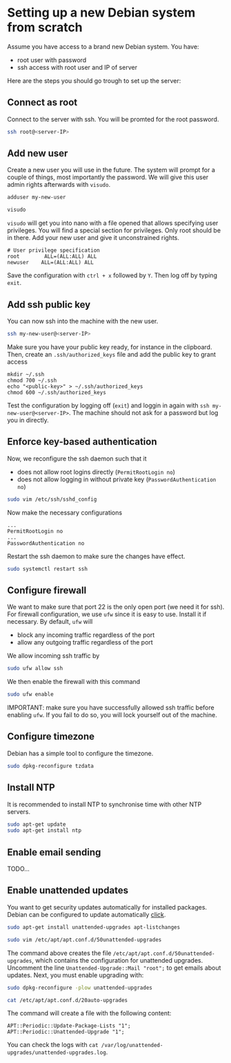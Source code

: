 # Setting up a new Debian system from scratch

Assume you have access to a brand new Debian system. You have:
- root user with password
- ssh access with root user and IP of server

Here are the steps you should go trough to set up the server:

## Connect as root

Connect to the server with ssh. You will be promted for the root password.

```bash
ssh root@<server-IP>
```


## Add new user

Create a new user you will use in the future.
The system will prompt for a couple of things, most importantly the password.
We will give this user admin rights afterwards with `visudo`.

```bash
adduser my-new-user

visudo
```

`visudo` will get you into nano with a file opened that allows specifying user privileges.
You will find a special section for privileges.
Only root should be in there.
Add your new user and give it unconstrained rights.

```
# User privilege specification
root        ALL=(ALL:ALL) ALL
newuser    ALL=(ALL:ALL) ALL
```

Save the configuration with `ctrl + x` followed by `Y`.
Then log off by typing `exit`.

## Add ssh public key

You can now ssh into the machine with the new user.

```bash
ssh my-new-user@<server-IP>
```

Make sure you have your public key ready, for instance in the clipboard.
Then, create an `.ssh/authorized_keys` file and add the public key to grant access

```
mkdir ~/.ssh
chmod 700 ~/.ssh
echo "<public-key>" > ~/.ssh/authorized_keys
chmod 600 ~/.ssh/authorized_keys
```

Test the configuration by logging off (`exit`) and loggin in again with `ssh my-new-user@<server-IP>`.
The machine should not ask for a password but log you in directly.

## Enforce key-based authentication

Now, we reconfigure the ssh daemon such that it
- does not allow root logins directly (`PermitRootLogin no`)
- does not allow logging in without private key (`PasswordAuthentication no`)

```bash
sudo vim /etc/ssh/sshd_config
```

Now make the necessary configurations

```
...
PermitRootLogin no
...
PasswordAuthentication no
```

Restart the ssh daemon to make sure the changes have effect.

```bash
sudo systemctl restart ssh
```

## Configure firewall

We want to make sure that port 22 is the only open port (we need it for ssh).
For firewall configuration, we use `ufw` since it is easy to use.
Install it if necessary.
By default, `ufw` will
- block any incoming traffic regardless of the port
- allow any outgoing traffic regardless of the port

We allow incoming ssh traffic by

```bash
sudo ufw allow ssh
```

We then enable the firewall with this command

```bash
sudo ufw enable
```

IMPORTANT: make sure you have successfully allowed ssh traffic before enabling `ufw`.
If you fail to do so, you will lock yourself out of the machine.

## Configure timezone

Debian has a simple tool to configure the timezone.

```bash
sudo dpkg-reconfigure tzdata
```

## Install NTP

It is recommended to install NTP to synchronise time with other NTP servers.

```bash
sudo apt-get update
sudo apt-get install ntp
```

## Enable email sending

TODO...

## Enable unattended updates

You want to get security updates automatically for installed packages.
Debian can be configured to update automatically [click](https://wiki.debian.org/UnattendedUpgrades).

```bash
sudo apt-get install unattended-upgrades apt-listchanges

sudo vim /etc/apt/apt.conf.d/50unattended-upgrades
```

The command above creates the file `/etc/apt/apt.conf.d/50unattended-upgrades`, which contains the configuration for unattended upgrades.
Uncomment the line `Unattended-Upgrade::Mail "root";` to get emails about updates.
Next, you must enable upgrading with:

```bash
sudo dpkg-reconfigure -plow unattended-upgrades

cat /etc/apt/apt.conf.d/20auto-upgrades
```

The command will create a file with the following content:
```
APT::Periodic::Update-Package-Lists "1";
APT::Periodic::Unattended-Upgrade "1";
```

You can check the logs with `cat /var/log/unattended-upgrades/unattended-upgrades.log`.
